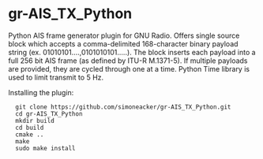# gr-AIS_TX_Python
Python AIS frame generator plugin for GNU Radio. Offers single source block which accepts a comma-delimited 168-character binary payload string (ex. 01010101....,0101010101.....). The block inserts each payload into a full 256 bit AIS frame (as defined by ITU-R M.1371-5). If multiple payloads are provided, they are cycled through one at a time. Python Time library is used to limit transmit to 5 Hz. 

Installing the plugin:
```
  git clone https://github.com/simoneacker/gr-AIS_TX_Python.git
  cd gr-AIS_TX_Python
  mkdir build
  cd build
  cmake ..
  make
  sudo make install
```
